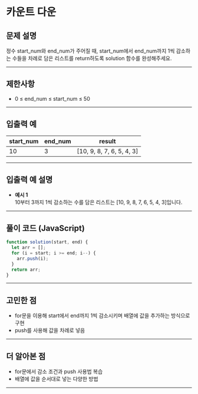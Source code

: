 # 카운트 다운

## 문제 설명

정수 start_num와 end_num가 주어질 때, start_num에서 end_num까지 1씩 감소하는 수들을 차례로 담은 리스트를 return하도록 solution 함수를 완성해주세요.

---

## 제한사항

- 0 ≤ end_num ≤ start_num ≤ 50

---

## 입출력 예

| start_num | end_num | result                    |
| --------- | ------- | ------------------------- |
| 10        | 3       | [10, 9, 8, 7, 6, 5, 4, 3] |

---

## 입출력 예 설명

- **예시 1**  
  10부터 3까지 1씩 감소하는 수를 담은 리스트는 [10, 9, 8, 7, 6, 5, 4, 3]입니다.

---

## 풀이 코드 (JavaScript)

```javascript
function solution(start, end) {
  let arr = [];
  for (i = start; i >= end; i--) {
    arr.push(i);
  }
  return arr;
}
```

---

## 고민한 점

- for문을 이용해 start에서 end까지 1씩 감소시키며 배열에 값을 추가하는 방식으로 구현
- push를 사용해 값을 차례로 넣음

---

## 더 알아본 점

- for문에서 감소 조건과 push 사용법 복습
- 배열에 값을 순서대로 넣는 다양한 방법

---
